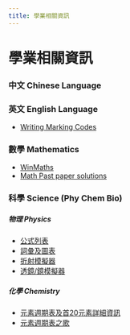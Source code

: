 ```yaml
---
title: 學業相關資訊
---
```


# 學業相關資訊

### 中文 Chinese Language

### 英文 English Language
- [Writing Marking Codes](/academic/eng/writing-codes)

### 數學 Mathematics
- [WinMaths](https://url.spyc.hk/winmaths) <i class="fa-solid fa-arrow-up-right-from-square"></i>
- [Math Past paper solutions](https://qubank.netlify.app/quzoo) <i class="fa-solid fa-arrow-up-right-from-square"></i>

### 科學 Science (Phy Chem Bio)
##### 物理 Physics
- [公式列表](/academic/phy/formulas)
- [詞彙及圖表](/academic/phy/terms-and-diagrams)
- [折射模擬器](https://phet.colorado.edu/sims/html/bending-light/latest/bending-light_en.html) <i class="fa-solid fa-arrow-up-right-from-square"></i>
- [透鏡/鏡模擬器](https://phet.colorado.edu/sims/html/geometric-optics/latest/geometric-optics_en.html) <i class="fa-solid fa-arrow-up-right-from-square"></i>  

##### 化學 Chemistry
- [元素週期表及首20元素詳細資訊](/academic/chem/periodic-table)
- [元素週期表之歌](/academic/chem/periodic-table-song)
